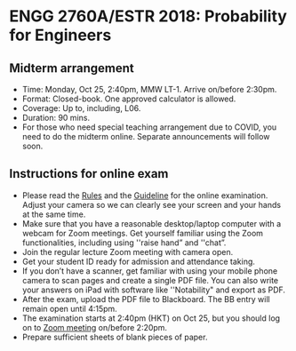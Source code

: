 # ENGG 2760A/ESTR 2018: Probability for Engineers

## Midterm arrangement

- Time: Monday, Oct 25, 2:40pm, MMW LT-1. Arrive on/before 2:30pm.
- Format: Closed-book. One approved calculator is allowed.
- Coverage: Up to, including, L06.
- Duration: 90 mins.
- For those who need special teaching arrangement due to COVID, you need to do the midterm online. Separate announcements will follow soon. 

## Instructions for online exam 

- Please read the [Rules](http://www.res.cuhk.edu.hk/images/content/examinations/Guidelines/Rules-to-be-Observed-by-Candidates-in-Taking-Online-Course-Examinations-updated-in-Mar-2021.pdf) and the [Guideline](http://www.res.cuhk.edu.hk/images/content/examinations/Guidelines/Guidelines-online-exam_students_2020-21_T2_01032021.pdf) for the online examination. Adjust your camera so we can clearly see your screen and your hands at the same time. 
- Make sure that you have a reasonable desktop/laptop computer with a webcam for Zoom meetings. Get yourself familiar using the Zoom functionalities, including using ''raise hand” and ''chat”. 
- Join the regular lecture Zoom meeting with camera open. 
- Get your student ID ready for admission and attendance taking. 
- If you don’t have a scanner, get familiar with using your mobile phone camera to scan pages and create a single PDF file. You can also write your answers on iPad with software like ''Notability" and export as PDF.
- After the exam, upload the PDF file to Blackboard. The BB entry will remain open until 4:15pm. 
- The examination starts at 2:40pm (HKT) on Oct 25, but you should log on to [Zoom meeting](https://cuhk.zoom.us/j/94672766083?pwd=NEt3L1JHUXo3ZENpZFFWUnVYQTZVdz09) on/before 2:20pm. 
- Prepare sufficient sheets of blank pieces of paper. 
